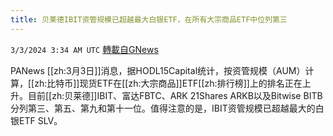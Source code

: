 ```yaml
---
title: 贝莱德IBIT资管规模已超越最大白银ETF，在所有大宗商品ETF中位列第三
---
```

`3/3/2024 3:34 AM UTC` [轉載自GNews](https://gnews.org/articles/2360088)

PANews [[zh:3月3日]]消息，据HODL15Capital统计，按资管规模（AUM）计算，[[zh:比特币]]现货ETF在[[zh:大宗商品]]ETF[[zh:排行榜]]上的排名正在上升。目前[[zh:贝莱德]]IBIT、富达FBTC、ARK 21Shares ARKB以及Bitwise BITB分列第三、第五、第九和第十一位。值得注意的是，IBIT资管规模已超越最大的白银ETF SLV。
